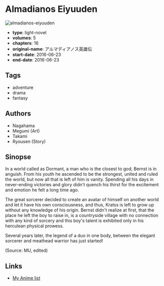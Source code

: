 # Almadianos Eiyuuden

![almadianos-eiyuuden](https://cdn.myanimelist.net/images/manga/2/199281.jpg)

-   **type**: light-novel
-   **volumes**: 5
-   **chapters**: 16
-   **original-name**: アルマディアノス英雄伝
-   **start-date**: 2016-06-23
-   **end-date**: 2016-06-23

## Tags

-   adventure
-   drama
-   fantasy

## Authors

-   Nagahama
-   Megumi (Art)
-   Takami
-   Ryousen (Story)

## Sinopse

In a world called as Dormant, a man who is the closest to god, Bernst is in anguish. From his youth he ascended to be the strongest, united and ruled the world, but now all that is left of him is vanity. Spending all his days in never-ending victories and glory didn't quench his thirst for the excitement and emotion he felt a long time ago.

The great sorcerer decided to create an avatar of himself on another world and let it have his own consciousness, and thus, Kratss is left to grow up without any knowledge of his origin. Bernst didn't realize at first, that the place he left the boy to raise in, is a countryside village with no connection with any kind of sorcery and this boy's talent is exhibited only in his herculean physical prowess.

Several years later, the legend of a duo in one body, between the elegant sorcerer and meathead warrior has just started!

(Source: MU, edited)

## Links

-   [My Anime list](https://myanimelist.net/manga/108537/Almadianos_Eiyuuden)
